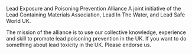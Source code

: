 Lead Exposure and Poisoning Prevention Alliance
A joint initiative of the Lead Containing Materials Association, Lead In The Water, and Lead Safe World UK.

The mission of the alliance is to use our collective knowledge, experience and skill to promote lead poisoning prevention in the UK. If you want to do something about lead toxicity in the UK. Please endorse us. 
